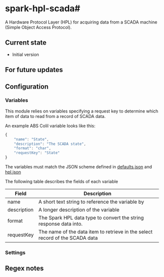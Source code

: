 # spark-hpl-scada#
A Hardware Protocol Layer (HPL) for acquiring data from a SCADA machine (Simple Object Access Protocol).

## Current state
 - Initial version

## For future updates

## Configuration

### Variables
This module relies on variables specifying a request key to determine which item of data to read from a record of SCADA data.

An example ABS Colil variable looks like this:

```javascript
{
    "name": "State",
    "description": "The SCADA state",
    "format": "char",
    "requestKey": "State"
}
```

The variables must match the JSON scheme defined in [defaults.json](./defaults.json) and [hpl.json](https://makemake.tycoelectronics.com/stash/projects/IOTLABS/repos/spark-machine-hpl/browse/schemas/hpl.json)

The following table describes the fields of each variable

Field  | Description
-----  | -----------
name | A short text string to reference the variable by
description | A longer description of the variable
format | The Spark HPL data type to convert the string response data into.
requestKey | The name of the data item to retrieve in the select record of the SCADA data

### Settings

## Regex notes
